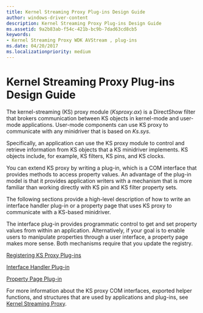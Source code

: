 ```yaml
---
title: Kernel Streaming Proxy Plug-ins Design Guide
author: windows-driver-content
description: Kernel Streaming Proxy Plug-ins Design Guide
ms.assetid: 9a2b83ab-f54c-421b-bc9b-7dad63cd8cb5
keywords:
- Kernel Streaming Proxy WDK AVStream , plug-ins
ms.date: 04/20/2017
ms.localizationpriority: medium
---
```


# Kernel Streaming Proxy Plug-ins Design Guide


The kernel-streaming (KS) proxy module (*Ksproxy.ax*) is a DirectShow filter that brokers communication between KS objects in kernel-mode and user-mode applications. User-mode components can use KS proxy to communicate with any minidriver that is based on *Ks.sys*.

Specifically, an application can use the KS proxy module to control and retrieve information from KS objects that a KS minidriver implements. KS objects include, for example, KS filters, KS pins, and KS clocks.

You can extend KS proxy by writing a plug-in, which is a COM interface that provides methods to access property values. An advantage of the plug-in model is that it provides application writers with a mechanism that is more familiar than working directly with KS pin and KS filter property sets.

The following sections provide a high-level description of how to write an interface handler plug-in or a property page that uses KS proxy to communicate with a KS-based minidriver.

The interface plug-in provides programmatic control to get and set property values from within an application. Alternatively, if your goal is to enable users to manipulate properties through a user interface, a property page makes more sense. Both mechanisms require that you update the registry.

[Registering KS Proxy Plug-ins](registering-ks-proxy-plug-ins.md)

[Interface Handler Plug-in](interface-handler-plug-in.md)

[Property Page Plug-in](property-page-plug-in.md)

For more information about the KS proxy COM interfaces, exported helper functions, and structures that are used by applications and plug-ins, see [Kernel Streaming Proxy](https://msdn.microsoft.com/library/windows/hardware/ff560877).

 

 




